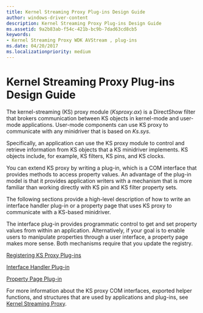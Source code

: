 ```yaml
---
title: Kernel Streaming Proxy Plug-ins Design Guide
author: windows-driver-content
description: Kernel Streaming Proxy Plug-ins Design Guide
ms.assetid: 9a2b83ab-f54c-421b-bc9b-7dad63cd8cb5
keywords:
- Kernel Streaming Proxy WDK AVStream , plug-ins
ms.date: 04/20/2017
ms.localizationpriority: medium
---
```


# Kernel Streaming Proxy Plug-ins Design Guide


The kernel-streaming (KS) proxy module (*Ksproxy.ax*) is a DirectShow filter that brokers communication between KS objects in kernel-mode and user-mode applications. User-mode components can use KS proxy to communicate with any minidriver that is based on *Ks.sys*.

Specifically, an application can use the KS proxy module to control and retrieve information from KS objects that a KS minidriver implements. KS objects include, for example, KS filters, KS pins, and KS clocks.

You can extend KS proxy by writing a plug-in, which is a COM interface that provides methods to access property values. An advantage of the plug-in model is that it provides application writers with a mechanism that is more familiar than working directly with KS pin and KS filter property sets.

The following sections provide a high-level description of how to write an interface handler plug-in or a property page that uses KS proxy to communicate with a KS-based minidriver.

The interface plug-in provides programmatic control to get and set property values from within an application. Alternatively, if your goal is to enable users to manipulate properties through a user interface, a property page makes more sense. Both mechanisms require that you update the registry.

[Registering KS Proxy Plug-ins](registering-ks-proxy-plug-ins.md)

[Interface Handler Plug-in](interface-handler-plug-in.md)

[Property Page Plug-in](property-page-plug-in.md)

For more information about the KS proxy COM interfaces, exported helper functions, and structures that are used by applications and plug-ins, see [Kernel Streaming Proxy](https://msdn.microsoft.com/library/windows/hardware/ff560877).

 

 




